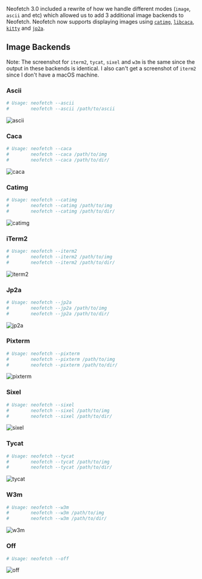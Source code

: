 Neofetch 3.0 included a rewrite of how we handle different modes (`image`, `ascii` and etc) which allowed us to add 3 additional image backends to Neofetch. Neofetch now supports displaying images using [`catimg`](https://github.com/posva/catimg), [`libcaca`](http://caca.zoy.org/wiki/libcaca), [`kitty`](https://github.com/kovidgoyal/kitty) and [`jp2a`](https://csl.name/jp2a/).


## Image Backends

Note: The screenshot for `iterm2`, `tycat`, `sixel` and `w3m` is the same since the output in these backends is identical. I also can't get a screenshot of `iterm2` since I don't have a macOS machine. 

 
### Ascii

```sh
# Usage: neofetch --ascii 
#        neofetch --ascii /path/to/ascii
```

![ascii](http://i.imgur.com/pHU40xh.png)


### Caca

```sh
# Usage: neofetch --caca 
#        neofetch --caca /path/to/img
#        neofetch --caca /path/to/dir/
```

![caca](http://i.imgur.com/SBDQgxx.png)


### Catimg

```sh
# Usage: neofetch --catimg 
#        neofetch --catimg /path/to/img
#        neofetch --catimg /path/to/dir/
```

![catimg](http://i.imgur.com/qOcCNxU.png)


### iTerm2

```sh
# Usage: neofetch --iterm2 
#        neofetch --iterm2 /path/to/img
#        neofetch --iterm2 /path/to/dir/
```

![iterm2](http://i.imgur.com/ys5R5cu.png)


### Jp2a

```sh
# Usage: neofetch --jp2a 
#        neofetch --jp2a /path/to/img
#        neofetch --jp2a /path/to/dir/
```

![jp2a](http://i.imgur.com/d5jVIGY.png)


### Pixterm

```sh
# Usage: neofetch --pixterm
#        neofetch --pixterm /path/to/img
#        neofetch --pixterm /path/to/dir/
```

![pixterm](http://i.imgur.com/Fk4L5tm.png)


### Sixel

```sh
# Usage: neofetch --sixel
#        neofetch --sixel /path/to/img
#        neofetch --sixel /path/to/dir/
```

![sixel](http://i.imgur.com/ys5R5cu.png)


### Tycat

```sh
# Usage: neofetch --tycat 
#        neofetch --tycat /path/to/img
#        neofetch --tycat /path/to/dir/
```

![tycat](http://i.imgur.com/ys5R5cu.png)


### W3m

```sh
# Usage: neofetch --w3m 
#        neofetch --w3m /path/to/img
#        neofetch --w3m /path/to/dir/
```

![w3m](http://i.imgur.com/ys5R5cu.png)


### Off

```sh
# Usage: neofetch --off
```

![off](http://i.imgur.com/7hzZrJi.png)

